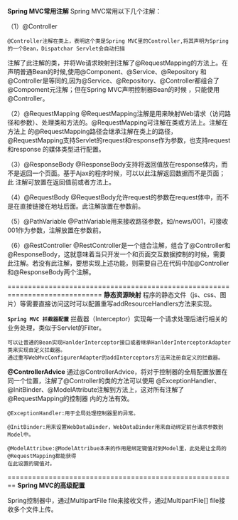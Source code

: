 **Spring MVC常用注解**
Spring MVC常用以下几个注解：

（1）@Controller

    @Controller注解在类上，表明这个类是Spring MVC里的Controller,将其声明为Spring的一个Bean，Dispatchar Servlet会自动扫描
 注解了此注解的类，并将We请求映射到注解了@RequestMapping的方法上。在声明普通Bean的时候,使用@Component、@Service、@Repository
 和@Controller是等同的,因为@Service、@Repository、@Controller都组合了@Compoment元注解；但在Spring MVC声明控制器Bean的时候
 ，只能使用@Controller。
 
（2）@RequestMapping
    @RequestMapping注解是用来映射Web请求（访问路径和参数）、处理类和方法的。@RequestMapping可注解在类或方法上。注解在方法上
 的@RequestMapping路径会继承注解在类上的路径，@RequestMapping支持Servlet的request和response作为参数，也支持request和response
 的媒体类型进行配置。
 
（3）@ResponseBody
    @ResponseBody支持将返回值放在response体内，而不是返回一个页面。基于Ajax的程序时候，可以以此注解返回数据而不是页面；此
 注解可放置在返回值前或者方法上。
 
（4）@RequestBody
    @RequestBody允许request的参数在request体中，而不是在直接链接在地址后面。此注解放置在参数前。
    
（5）@PathVariable
    @PathVariable用来接收路径参数，如/news/001，可接收001作为参数，注解放置在参数前。
    
（6）@RestController
    @RestController是一个组合注解，组合了@Controller和@ResponseBody，这就意味着当只开发一个和页面交互数据控制的时候，需要
 此注解。若没有此注解，要想实现上述功能，则需要自己在代码中加@Controller和@ResponseBody两个注解。
    
=============================================================================
**静态资源映射**
程序的静态文件（js、css、图片）等需要直接访问这时可以配置重写addResourceHandlers方法来实现。

**`Spring MVC 拦截器配置`**
    拦截器（Interceptor）实现每一个请求处理后进行相关的业务处理，类似于Servlet的Filter。
    
    可以让普通的Bean实现HanlderInterceptor接口或者继承HanlderInterceptorAdapter类来实现自定义拦截器。
    通过重写WebMvcConfigurerAdapter的addInterceptors方法来注册自定义的拦截器。
    
    
**@ControllerAdvice**
    通过@ControllerAdvice，将对于控制器的全局配置放置在同一个位置，注解了@Controller的类的方法可以使用
    @ExceptionHandler、@InitBinder、@ModelAttribute注解到方法上，这对所有注解了@RequestMapping的控制器
    内的方法有效。
    
    @ExceptionHandler:用于全局处理控制器里的异常。
    
    @InitBinder:用来设置WebDataBinder，WebDataBinder用来自动绑定前台请求参数到Model中。
    
    @ModelAttribue:@ModelAttribue本来的作用是绑定键值对到Model里，此处是让全局的@RequestMapping都能获得
    在此设置的键值对。
 
========================================================
**Spring MVC的高级配置**

Spring控制器中，通过MultipartFile file来接收文件，通过MultipartFile[] file接收多个文件上传。